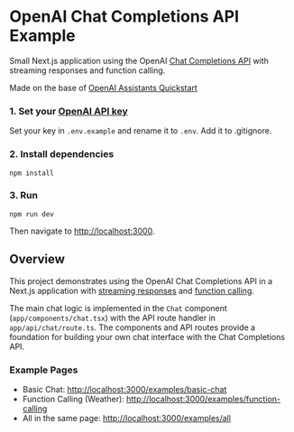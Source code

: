 # OpenAI Chat Completions API Example

Small Next.js application using the OpenAI [Chat Completions API](https://platform.openai.com/docs/guides/chat) with streaming responses and function calling.

Made on the base of [OpenAI Assistants Quickstart](https://github.com/openai/openai-assistants-quickstart)

### 1. Set your [OpenAI API key](https://platform.openai.com/api-keys)

Set your key in `.env.example` and rename it to `.env`. Add it to .gitignore.

### 2. Install dependencies

```shell
npm install
```

### 3. Run

```shell
npm run dev
```

Then navigate to [http://localhost:3000](http://localhost:3000).

## Overview

This project demonstrates using the OpenAI Chat Completions API in a Next.js application with [streaming responses](https://platform.openai.com/docs/api-reference/chat/streaming) and [function calling](https://platform.openai.com/docs/guides/function-calling).

The main chat logic is implemented in the `Chat` component (`app/components/chat.tsx`) with the API route handler in `app/api/chat/route.ts`. The components and API routes provide a foundation for building your own chat interface with the Chat Completions API.

### Example Pages

- Basic Chat: [http://localhost:3000/examples/basic-chat](http://localhost:3000/examples/basic-chat)
- Function Calling (Weather): [http://localhost:3000/examples/function-calling](http://localhost:3000/examples/function-calling)
- All in the same page: [http://localhost:3000/examples/all](http://localhost:3000/examples/all)
